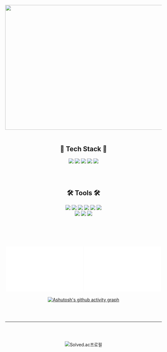 <br>

<div align="center">

<img src="https://github.com/ahyun39/CodingTest/assets/70644095/b4595dc0-a985-4cef-836d-9bc08b72092d" width="550" height="400"/>

</div>



<!--![header](https://capsule-render.vercel.app/api?type=waving&color=100:99CCFF,0:6699CC&height=280&section=header&text=AHyun%20Kang&fontColor=336699&fontSize=65&animation=fadeIn&fontAlign=73&fontAlignY=40)-->

<!--![header](https://capsule-render.vercel.app/api?type=waving&color=99CCFF&height=280&section=header&text=AHyun%20Kang&fontColor=336699&fontSize=65&animation=fadeIn&fontAlign=73&fontAlignY=40)-->

<br>

<div align="center">
  
## 🍋 Tech Stack 🍋


<img src="https://img.shields.io/badge/Python-3776AB?style=flat&logo=Python&logoColor=white"/>
<img src="https://img.shields.io/badge/MySQL-4479A1?style=flat&logo=MySQL&logoColor=white"/>
<img src="https://img.shields.io/badge/HTML5-E34F26?style=flat&logo=HTML5&logoColor=white"/>
<img src="https://img.shields.io/badge/CSS3-1572B6?style=flat&logo=CSS3&logoColor=white"/>
<img src="https://img.shields.io/badge/Markdown-000000?style=flat&logo=Markdown&logoColor=white"/>

<br/><br/>

## 🛠️ Tools 🛠️

<img src="https://img.shields.io/badge/Django-092E20?style=flat&logo=Django&logoColor=white"/>
<img src="https://img.shields.io/badge/Jupyter-F37626?style=flat&logo=Jupyter&logoColor=white"/>
<img src="https://img.shields.io/badge/Visual Studio Code-007ACC?style=flat&logo=Visual Studio Code&logoColor=white"/>
<img src="https://img.shields.io/badge/Postman-FF6C37?style=flat&logo=Postman&logoColor=white"/>
<img src="https://img.shields.io/badge/Git-F05032?style=flat&logo=Git&logoColor=white"/>
<img src="https://img.shields.io/badge/GitHub-181717?style=flat&logo=Github&logoColor=white"/>


<br>
<img src="https://img.shields.io/badge/Figma-F24E1E?style=flat&logo=Figma&logoColor=white"/>
<img src="https://img.shields.io/badge/Notion-000000?style=flat&logo=Notion&logoColor=white"/>
<img src="https://img.shields.io/badge/Slack-4A154B?style=flat&logo=Slack&logoColor=white"/>

</div>

<br/><br/><br/><br/>


<div align="center">
  
<img src="https://raw.githubusercontent.com/ahyun39/github-stats-transparent/output/generated/overview.svg" width="49.2%" />
<img src="https://raw.githubusercontent.com/ahyun39/github-stats-transparent/output/generated/languages.svg" width="49.2%" />

<br>

[![Ashutosh's github activity graph](https://github-readme-activity-graph.vercel.app/graph?username=ahyun39&bg_color=transparent&color=6699CC&line=99CCFF&point=CCCCCC&hide_border=true)](https://github.com/ashutosh00710/github-readme-activity-graph)

<br/><br/>

---

<br/><br/>


![Solved.ac프로필](http://mazassumnida.wtf/api/v2/generate_badge?boj=dkgus33)
  

</div>

  
<br>


<!--방문자 수 
[![Hits](https://hits.seeyoufarm.com/api/count/incr/badge.svg?url=https%3A%2F%2Fgithub.com%2Fahyun39%2Fhit-counter&count_bg=%2379C83D&title_bg=%23555555&icon=&icon_color=%23E7E7E7&title=hits&edge_flat=false)](https://hits.seeyoufarm.com)-->             
